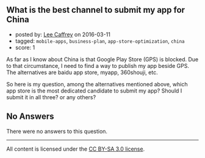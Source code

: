## What is the best channel to submit my app for China

- posted by: [Lee Caffrey](https://stackexchange.com/users/8018205/lee-caffrey) on 2016-03-11
- tagged: `mobile-apps`, `business-plan`, `app-store-optimization`, `china`
- score: 1

<p>As far as I know about China is that Google Play Store (GPS) is blocked. Due to that circumstance, I need to find a way to publish my app beside GPS. The alternatives are baidu app store, myapp, 360shouji, etc. </p>

<p>So here is my question, among the alternatives mentioned above, which app store is the most dedicated candidate to submit my app? Should I submit it in all three? or any others?</p>


## No Answers

There were no answers to this question.


---

All content is licensed under the [CC BY-SA 3.0 license](https://creativecommons.org/licenses/by-sa/3.0/).

